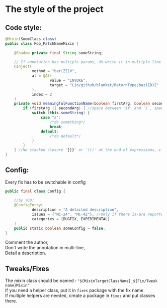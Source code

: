 # The style of the project


## Code style:
```java
@Mixin(SoemClass.class)
public class Foo_PatchNameMixin {
    
    @Shadow private final String someString;

    // If annotation has multiple params, do write it in multiple line.
    @Inject(
            method = "bar(ZZ)V",
            at = @At(
                    value = "INVOKE",
                    target = "Lio/github/blanket/ReturnType;baz(ID)Z"
            ),
            index = 2
    )
    private void meaningfulFunctionName(boolean firstArg, boolean secondArg) { //No space before '(', space between ')' and '{'
        if (firstArg || secondArg) { //space between 'if' and `(`, space after the last ')' and '{'
            switch (this.someString) {
                case "a":
                    /*do something*/
                    break;
                default:
                    /*do default*/
            }
        }
    } //No stacked closure '}}}' or ')))' at the end of expressions, classes
}
```

## Config:
Every fix has to be switchable in config
```java
public final class Config {
    
    //by YOU!
    @ConfigEntry(
            description = "A detailed description",
            issues = {"MC-24", "MC-42"}, //Only if there is/are reported issues.
            categories = {BUGFIX, EXPERIMENTAL}
    )
    public static boolean someConfig = false;
}
```
Comment the author,  
Don't write the annotation in multi-line,  
Detail a description.

## Tweaks/Fixes
The mixin class should be named : `"${MixinTargetClassName}_${Fix/Tweak name}Mixin"`  
If you need a helper class, put it in `fixes` package with the fix name.  
If multiple helpers are needed, create a package in `fixes` and put classes there.
